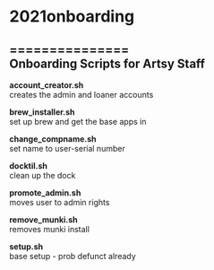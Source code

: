 # 2021onboarding  
===============  
Onboarding Scripts for Artsy Staff  
---------------  
    
**account_creator.sh**  
  creates the admin and loaner accounts  
    
**brew_installer.sh**   
  set up brew and get the base apps in  
    
**change_compname.sh**   
  set name to user-serial number  
    
**docktil.sh**   
  clean up the dock   
    
**promote_admin.sh**   
  moves user to admin rights  
    
**remove_munki.sh**   
  removes munki install  
    
**setup.sh**  
  base setup - prob defunct already  
    
